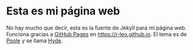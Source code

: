 # Esta es mi página web

No hay mucho que decir, esta es la fuente de Jekyll para mi página web. Funciona gracias a [GitHub Pages](https://pages.github.com) en <https://r-leo.github.io>. El tema es de [Poole](https://getpoole.com) y se llama [Hyde](https://hyde.getpoole.com).
